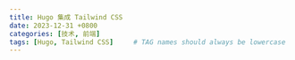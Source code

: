 ```yaml
---
title: Hugo 集成 Tailwind CSS
date: 2023-12-31 +0800
categories: [技术, 前端]
tags: [Hugo, Tailwind CSS]     # TAG names should always be lowercase
---
```

